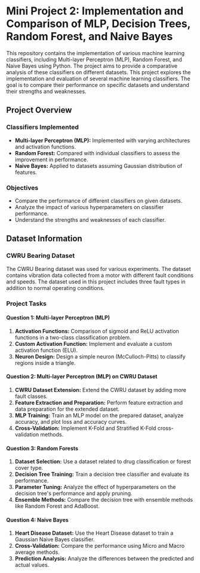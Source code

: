 # Mini Project 2: Implementation and Comparison of MLP, Decision Trees, Random Forest, and Naive Bayes

This repository contains the implementation of various machine learning classifiers, including Multi-layer Perceptron (MLP), Random Forest, and Naive Bayes using Python. The project aims to provide a comparative analysis of these classifiers on different datasets. This project explores the implementation and evaluation of several machine learning classifiers. The goal is to compare their performance on specific datasets and understand their strengths and weaknesses.

## Project Overview

### Classifiers Implemented
- **Multi-layer Perceptron (MLP):** Implemented with varying architectures and activation functions.
- **Random Forest:** Compared with individual classifiers to assess the improvement in performance.
- **Naive Bayes:** Applied to datasets assuming Gaussian distribution of features.

### Objectives
- Compare the performance of different classifiers on given datasets.
- Analyze the impact of various hyperparameters on classifier performance.
- Understand the strengths and weaknesses of each classifier.

## Dataset Information

### CWRU Bearing Dataset

The CWRU Bearing dataset was used for various experiments. The dataset contains vibration data collected from a motor with different fault conditions and speeds. The dataset used in this project includes three fault types in addition to normal operating conditions.

### Project Tasks

#### Question 1: Multi-layer Perceptron (MLP)
1. **Activation Functions:** Comparison of sigmoid and ReLU activation functions in a two-class classification problem.
2. **Custom Activation Function:** Implement and evaluate a custom activation function (ELU).
3. **Neuron Design:** Design a simple neuron (McCulloch-Pitts) to classify regions inside a triangle.

#### Question 2: Multi-layer Perceptron (MLP) on CWRU Dataset
1. **CWRU Dataset Extension:** Extend the CWRU dataset by adding more fault classes.
2. **Feature Extraction and Preparation:** Perform feature extraction and data preparation for the extended dataset.
3. **MLP Training:** Train an MLP model on the prepared dataset, analyze accuracy, and plot loss and accuracy curves.
4. **Cross-Validation:** Implement K-Fold and Stratified K-Fold cross-validation methods.

#### Question 3: Random Forests
1. **Dataset Selection:** Use a dataset related to drug classification or forest cover type.
2. **Decision Tree Training:** Train a decision tree classifier and evaluate its performance.
3. **Parameter Tuning:** Analyze the effect of hyperparameters on the decision tree's performance and apply pruning.
4. **Ensemble Methods:** Compare the decision tree with ensemble methods like Random Forest and AdaBoost.

#### Question 4: Naive Bayes
1. **Heart Disease Dataset:** Use the Heart Disease dataset to train a Gaussian Naive Bayes classifier.
2. **Cross-Validation:** Compare the performance using Micro and Macro average methods.
3. **Prediction Analysis:** Analyze the differences between the predicted and actual values.



